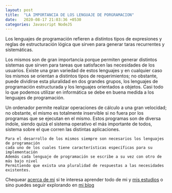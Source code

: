 ```yaml
---
layout: post
title:  "LA IMPORTANCIA DE LOS LENGUAJE DE PORGRAMACION"
date:   2020-08-17 21:03:36 +0530
categories: Javascript NodeJS
---
```

Los lenguajes de programación refieren a distintos tipos de expresiones y reglas de estructuración lógica que sirven para generar taras recurrentes y sistemáticas.

Los mismos son de gran importancia porque permiten generar distintos sistemas que sirven para tareas que satisfacen las necesidades de los usuarios. Existe una gran variedad de estos lenguajes y en cualquier caso los mismos se orientan a distintos tipos de requerimientos; no obstante, puede dividirse esta pluralidad en dos grandes grupos, los lenguajes de programación estructurada y los lenguajes orientados a objetos. Casi todo lo que podemos utilizar en informática se debe en buena medida a los lenguajes de programación.

Un ordenador permite realizar operaciones de cálculo a una gran velocidad; no obstante, el mismo es totalmente inservible si no fuera por los programas que se ejecutan en el mismo. Estos programas son de diversa índole, siendo quizá el sistema operativo el más importante de todos, sistema sobre el que corren las distintas aplicaciones. 

```
Para el desarrollo de los mismos siempre son necesarios los lenguajes de programación
cada uno de los cuales tiene características específicas para su implementación
Además cada lenguaje de programación se escribe a su vez con otro de más bajo nivel 
Permitiendo que exista una pluralidad de respuestas a las necesidades existentes.
```

Chequear [acerca de mi] si te interesa aprender todo de mi y [mis estudios] o sino puedes seguir explorando en [mi blog]

[acerca de mi]: https://freddystjr.github.io/PROJ-SO/javascript/nodejs/2020/08/17/welcome-to-life.html
[mis estudios]:  https://freddystjr.github.io/PROJ-SO/javascript/nodejs/2020/08/17/welcome-to-edu.html
[mi blog]: https://freddystjr.github.io/PROJ-SO/
